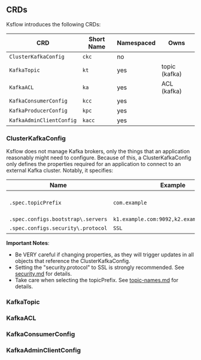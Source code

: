 ## CRDs

Ksflow introduces the following CRDs:

| CRD                      | Short Name | Namespaced | Owns          |
|--------------------------|------------|------------|---------------|
| `ClusterKafkaConfig`     | `ckc`      | no         |               |
| `KafkaTopic`             | `kt`       | yes        | topic (kafka) |
| `KafkaACL`               | `ka`       | yes        | ACL (kafka)   |
| `KafkaConsumerConfig`    | `kcc`      | yes        |               |
| `KafkaProducerConfig`    | `kpc`      | yes        |               |
| `KafkaAdminClientConfig` | `kacc`     | yes        |               |

### ClusterKafkaConfig
Ksflow does not manage Kafka brokers, only the things that an application reasonably might need to configure.
Because of this, a ClusterKafkaConfig only defines the properties required for an application to connect to an
external Kafka cluster. Notably, it specifies:

| Name                               | Example                                   | Values                                                                                                                      |
|------------------------------------|-------------------------------------------|-----------------------------------------------------------------------------------------------------------------------------|
| `.spec.topicPrefix`                | `com.example`                             | Labels must match [RFC 1035](https://kubernetes.io/docs/concepts/overview/working-with-objects/names/#rfc-1035-label-names) |
| `.spec.configs.bootstrap\.servers` | `k1.example.com:9092,k2.example.com:9092` |                                                                                                                             |
| `.spec.configs.security\.protocol` | `SSL`                                     | `PLAINTEXT`,`SSL`                                                                                                           |

**Important Notes**:
- Be VERY careful if changing properties, as they will trigger updates in all objects that reference the ClusterKafkaConfig.
- Setting the "security.protocol" to SSL is strongly recommended. See [security.md](./security.md) for details.
- Take care when selecting the topicPrefix. See [topic-names.md](./topic-names.md) for details.

### KafkaTopic

### KafkaACL

### KafkaConsumerConfig

### KafkaAdminClientConfig
